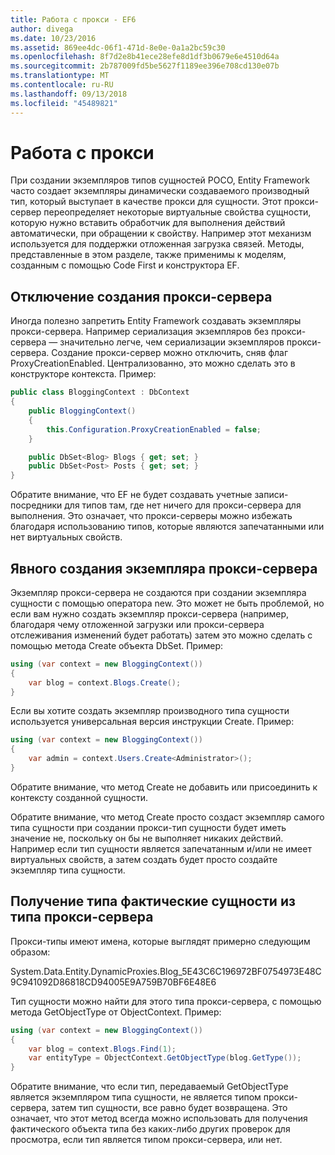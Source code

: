 ```yaml
---
title: Работа с прокси - EF6
author: divega
ms.date: 10/23/2016
ms.assetid: 869ee4dc-06f1-471d-8e0e-0a1a2bc59c30
ms.openlocfilehash: 8f7d2e8b41ece28efe8d1df3b0679e6e4510d64a
ms.sourcegitcommit: 2b787009fd5be5627f1189ee396e708cd130e07b
ms.translationtype: MT
ms.contentlocale: ru-RU
ms.lasthandoff: 09/13/2018
ms.locfileid: "45489821"
---
```

# <a name="working-with-proxies"></a>Работа с прокси
При создании экземпляров типов сущностей POCO, Entity Framework часто создает экземпляры динамически создаваемого производный тип, который выступает в качестве прокси для сущности. Этот прокси-сервер переопределяет некоторые виртуальные свойства сущности, которую нужно вставить обработчик для выполнения действий автоматически, при обращении к свойству. Например этот механизм используется для поддержки отложенная загрузка связей. Методы, представленные в этом разделе, также применимы к моделям, созданным с помощью Code First и конструктора EF.  

## <a name="disabling-proxy-creation"></a>Отключение создания прокси-сервера  

Иногда полезно запретить Entity Framework создавать экземпляры прокси-сервера. Например сериализация экземпляров без прокси-сервера — значительно легче, чем сериализации экземпляров прокси-сервера. Создание прокси-сервер можно отключить, сняв флаг ProxyCreationEnabled. Централизованно, это можно сделать это в конструкторе контекста. Пример:  

``` csharp
public class BloggingContext : DbContext
{
    public BloggingContext()
    {
        this.Configuration.ProxyCreationEnabled = false;
    }  

    public DbSet<Blog> Blogs { get; set; }
    public DbSet<Post> Posts { get; set; }
}
```  

Обратите внимание, что EF не будет создавать учетные записи-посредники для типов там, где нет ничего для прокси-сервера для выполнения. Это означает, что прокси-серверы можно избежать благодаря использованию типов, которые являются запечатанными или нет виртуальных свойств.  

## <a name="explicitly-creating-an-instance-of-a-proxy"></a>Явного создания экземпляра прокси-сервера  

Экземпляр прокси-сервера не создаются при создании экземпляра сущности с помощью оператора new. Это может не быть проблемой, но если вам нужно создать экземпляр прокси-сервера (например, благодаря чему отложенной загрузки или прокси-сервера отслеживания изменений будет работать) затем это можно сделать с помощью метода Create объекта DbSet. Пример:  

``` csharp
using (var context = new BloggingContext())
{
    var blog = context.Blogs.Create();
}
```  

Если вы хотите создать экземпляр производного типа сущности используется универсальная версия инструкции Create. Пример:  

``` csharp
using (var context = new BloggingContext())
{
    var admin = context.Users.Create<Administrator>();
}
```  

Обратите внимание, что метод Create не добавить или присоединить к контексту созданной сущности.  

Обратите внимание, что метод Create просто создаст экземпляр самого типа сущности при создании прокси-тип сущности будет иметь значение не, поскольку он бы не выполняет никаких действий. Например если тип сущности является запечатанным и/или не имеет виртуальных свойств, а затем создать будет просто создайте экземпляр типа сущности.  

## <a name="getting-the-actual-entity-type-from-a-proxy-type"></a>Получение типа фактические сущности из типа прокси-сервера  

Прокси-типы имеют имена, которые выглядят примерно следующим образом:  

System.Data.Entity.DynamicProxies.Blog_5E43C6C196972BF0754973E48C9C941092D86818CD94005E9A759B70BF6E48E6  

Тип сущности можно найти для этого типа прокси-сервера, с помощью метода GetObjectType от ObjectContext. Пример:  

``` csharp
using (var context = new BloggingContext())
{
    var blog = context.Blogs.Find(1);
    var entityType = ObjectContext.GetObjectType(blog.GetType());
}
```  

Обратите внимание, что если тип, передаваемый GetObjectType является экземпляром типа сущности, не является типом прокси-сервера, затем тип сущности, все равно будет возвращена. Это означает, что этот метод всегда можно использовать для получения фактического объекта типа без каких-либо других проверок для просмотра, если тип является типом прокси-сервера, или нет.  
